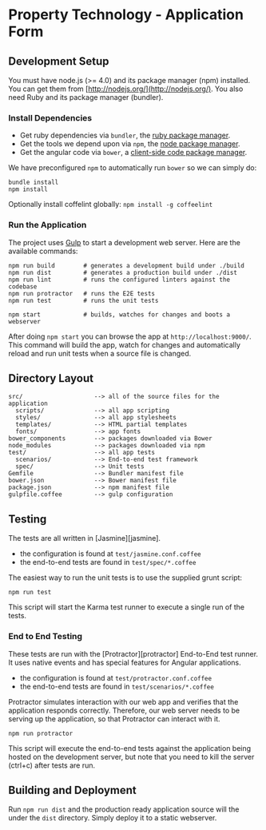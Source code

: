 # Property Technology - Application Form

## Development Setup

You must have node.js (>= 4.0) and its package manager (npm) installed. 
You can get them from [http://nodejs.org/](http://nodejs.org/).
You also need Ruby and its package manager (bundler).

### Install Dependencies

* Get ruby dependencies via `bundler`, the [ruby package manager](http://bundler.io/).
* Get the tools we depend upon via `npm`, the [node package manager](https://www.npmjs.com/).
* Get the angular code via `bower`, a [client-side code package manager](https://bower.io/).

We have preconfigured `npm` to automatically run `bower` so we can simply do:

```
bundle install
npm install
```

Optionally install coffelint globally: `npm install -g coffeelint`

### Run the Application

The project uses [Gulp](http://gulpjs.com/) to start a development web server. Here are the available commands:

```
npm run build        # generates a development build under ./build       
npm run dist         # generates a production build under ./dist
npm run lint         # runs the configured linters against the codebase      
npm run protractor   # runs the E2E tests
npm run test         # runs the unit tests

npm start            # builds, watches for changes and boots a webserver
```

After doing `npm start` you can browse the app at `http://localhost:9000/`.
This command will build the app, watch for changes and automatically reload and run unit tests when a source file is changed.

## Directory Layout

```
src/                    --> all of the source files for the application
  scripts/              --> all app scripting
  styles/               --> all app stylesheets
  templates/            --> HTML partial templates
  fonts/                --> app fonts
bower_components        --> packages downloaded via Bower
node_modules            --> packages downloaded via npm
test/                   --> all app tests
  scenarios/            --> End-to-end test framework
  spec/                 --> Unit tests
Gemfile                 --> Bundler manifest file
bower.json              --> Bower manifest file
package.json            --> npm manifest file
gulpfile.coffee         --> gulp configuration
```

## Testing

The tests are all written in [Jasmine][jasmine]. 

* the configuration is found at `test/jasmine.conf.coffee`
* the end-to-end tests are found in `test/spec/*.coffee`

The easiest way to run the unit tests is to use the supplied grunt script:

```
npm run test
```

This script will start the Karma test runner to execute a single run of the tests.


### End to End Testing

These tests are run with the [Protractor][protractor] End-to-End test runner.  It uses native events and has special features for Angular applications.

* the configuration is found at `test/protractor.conf.coffee`
* the end-to-end tests are found in `test/scenarios/*.coffee`

Protractor simulates interaction with our web app and verifies that the application responds correctly.
Therefore, our web server needs to be serving up the application, so that Protractor can interact with it.

```
npm run protractor
```

This script will execute the end-to-end tests against the application being hosted on the development server, but note that you need to kill the server (ctrl+c) after tests are run.


## Building and Deployment

Run `npm run dist` and the production ready application source will the under the `dist` directory. Simply deploy it to a static webserver.

